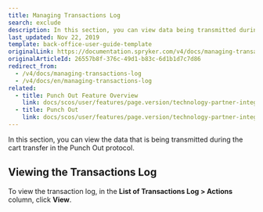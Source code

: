 ```yaml
---
title: Managing Transactions Log
search: exclude
description: In this section, you can view data being transmitted during the cart transfer in the Punch out protocol.
last_updated: Nov 22, 2019
template: back-office-user-guide-template
originalLink: https://documentation.spryker.com/v4/docs/managing-transactions-log
originalArticleId: 26557b8f-376c-49d1-b83c-6d1b1d7c7d86
redirect_from:
  - /v4/docs/managing-transactions-log
  - /v4/docs/en/managing-transactions-log
related:
  - title: Punch Out Feature Overview
    link: docs/scos/user/features/page.version/technology-partner-integrations/punch-out/punch-out-feature-overview.html
  - title: Punch Out
    link: docs/scos/user/features/page.version/technology-partner-integrations/punch-out/punch-out.html
---
```


In this section, you can view the data that is being transmitted during the cart transfer in the Punch Out protocol.

## Viewing the Transactions Log

To view the transaction log, in the **List of Transactions Log > Actions** column, click **View**.

<!-- Last review date: Sep 2, 2019 by Oksana Karasyova  -->
